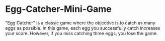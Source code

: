 # Egg-Catcher-Mini-Game
"Egg Catcher" is a classic game where the objective is to catch as many eggs as possible. In this game, each egg you successfully catch increases your score. However, if you miss catching three eggs, you lose the game.
